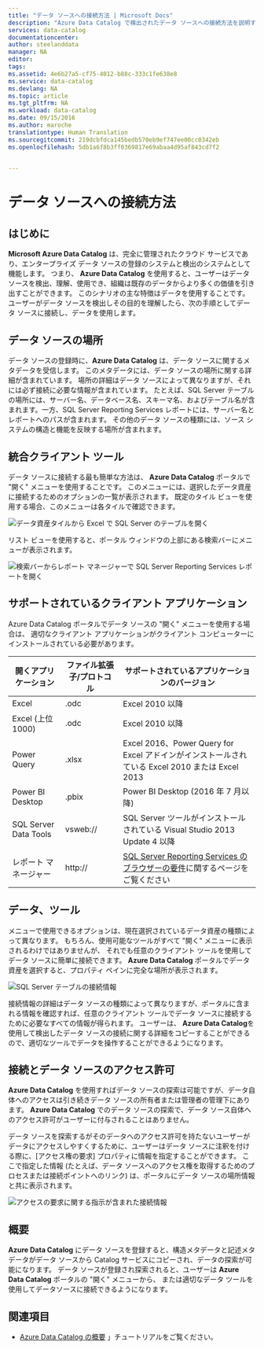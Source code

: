 ```yaml
---
title: "データ ソースへの接続方法 | Microsoft Docs"
description: "Azure Data Catalog で検出されたデータ ソースへの接続方法を説明する操作方法に関する記事"
services: data-catalog
documentationcenter: 
author: steelanddata
manager: NA
editor: 
tags: 
ms.assetid: 4e6b27a5-cf75-4012-b88c-333c1fe638e8
ms.service: data-catalog
ms.devlang: NA
ms.topic: article
ms.tgt_pltfrm: NA
ms.workload: data-catalog
ms.date: 09/15/2016
ms.author: maroche
translationtype: Human Translation
ms.sourcegitcommit: 219dcbfdca145bedb570eb9ef747ee00cc0342eb
ms.openlocfilehash: 5db1a6f8b3ff0369817e69abaa4d95af843cd7f2


---
```

# <a name="how-to-connect-to-data-sources"></a>データ ソースへの接続方法
## <a name="introduction"></a>はじめに
**Microsoft Azure Data Catalog** は、完全に管理されたクラウド サービスであり、エンタープライズ データ ソースの登録のシステムと検出のシステムとして機能します。 つまり、 **Azure Data Catalog** を使用すると、ユーザーはデータ ソースを検出、理解、使用でき、組織は既存のデータからより多くの価値を引き出すことができます。 このシナリオの主な特徴はデータを使用することです。ユーザーがデータ ソースを検出しその目的を理解したら、次の手順としてデータ ソースに接続し、データを使用します。

## <a name="data-source-locations"></a>データ ソースの場所
データ ソースの登録時に、**Azure Data Catalog** は、データ ソースに関するメタデータを受信します。 このメタデータには、データ ソースの場所に関する詳細が含まれています。 場所の詳細はデータ ソースによって異なりますが、それには必ず接続に必要な情報が含まれています。 たとえば、SQL Server テーブルの場所には、サーバー名、データベース名、スキーマ名、およびテーブル名が含まれます。一方、SQL Server Reporting Services レポートには、サーバー名とレポートへのパスが含まれます。 その他のデータ ソースの種類には、ソース システムの構造と機能を反映する場所が含まれます。

## <a name="integrated-client-tools"></a>統合クライアント ツール
データ ソースに接続する最も簡単な方法は、 **Azure Data Catalog** ポータルで "開く" メニューを使用することです。 このメニューには、選択したデータ資産に接続するためのオプションの一覧が表示されます。
既定のタイル ビューを使用する場合、このメニューは各タイルで確認できます。

 ![データ資産タイルから Excel で SQL Server のテーブルを開く](./media/data-catalog-how-to-connect/data-catalog-how-to-connect1.png)

リスト ビューを使用すると、ポータル ウィンドウの上部にある検索バーにメニューが表示されます。

 ![検索バーからレポート マネージャーで SQL Server Reporting Services レポートを開く](./media/data-catalog-how-to-connect/data-catalog-how-to-connect2.png)

## <a name="supported-client-applications"></a>サポートされているクライアント アプリケーション
Azure Data Catalog ポータルでデータ ソースの "開く" メニューを使用する場合は、 適切なクライアント アプリケーションがクライアント コンピューターにインストールされている必要があります。

| 開くアプリケーション | ファイル拡張子/プロトコル | サポートされているアプリケーションのバージョン |
| --- | --- | --- |
| Excel |.odc |Excel 2010 以降 |
| Excel (上位 1000) |.odc |Excel 2010 以降 |
| Power Query |.xlsx |Excel 2016、Power Query for Excel アドインがインストールされている Excel 2010 または Excel 2013 |
| Power BI Desktop |.pbix |Power BI Desktop (2016 年 7 月以降) |
| SQL Server Data Tools |vsweb:// |SQL Server ツールがインストールされている Visual Studio 2013 Update 4 以降 |
| レポート マネージャー |http:// |[SQL Server Reporting Services のブラウザーの要件](https://technet.microsoft.com/en-us/library/ms156511.aspx)に関するページをご覧ください |

## <a name="your-data-your-tools"></a>データ、ツール
メニューで使用できるオプションは、現在選択されているデータ資産の種類によって異なります。 もちろん、使用可能なツールがすべて "開く" メニューに表示されるわけではありませんが、 それでも任意のクライアント ツールを使用してデータ ソースに簡単に接続できます。 **Azure Data Catalog** ポータルでデータ資産を選択すると、プロパティ ペインに完全な場所が表示されます。

 ![SQL Server テーブルの接続情報](./media/data-catalog-how-to-connect/data-catalog-how-to-connect3.png)

接続情報の詳細はデータ ソースの種類によって異なりますが、ポータルに含まれる情報を確認すれば、任意のクライアント ツールでデータ ソースに接続するために必要なすべての情報が得られます。 ユーザーは、 **Azure Data Catalog**を使用して検出したデータ ソースの接続に関する詳細をコピーすることができるので、適切なツールでデータを操作することができるようになります。

## <a name="connecting-and-data-source-permissions"></a>接続とデータ ソースのアクセス許可
**Azure Data Catalog** を使用すればデータ ソースの探索は可能ですが、データ自体へのアクセスは引き続きデータ ソースの所有者または管理者の管理下にあります。 **Azure Data Catalog** でのデータ ソースの探索で、データ ソース自体へのアクセス許可がユーザーに付与されることはありません。

データ ソースを探索するがそのデータへのアクセス許可を持たないユーザーがデータにアクセスしやすくするために、ユーザーはデータ ソースに注釈を付ける際に、[アクセス権の要求] プロパティに情報を指定することができます。 ここで指定した情報 (たとえば、データ ソースへのアクセス権を取得するためのプロセスまたは接続ポイントへのリンク) は、ポータルにデータ ソースの場所情報と共に表示されます。

 ![アクセスの要求に関する指示が含まれた接続情報](./media/data-catalog-how-to-connect/data-catalog-how-to-connect4.png)

## <a name="summary"></a>概要
**Azure Data Catalog** にデータ ソースを登録すると、構造メタデータと記述メタデータがデータ ソースから Catalog サービスにコピーされ、データの探索が可能になります。 データ ソースが登録され探索されると、ユーザーは **Azure Data Catalog** ポータルの "開く" メニューから、 または適切なデータ ツールを使用してデータソースに接続できるようになります。

## <a name="see-also"></a>関連項目
* [Azure Data Catalog の概要](data-catalog-get-started.md) 」チュートリアルをご覧ください。




<!--HONumber=Nov16_HO3-->



